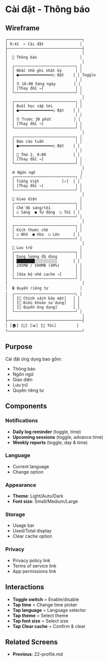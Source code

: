 # Cài đặt - Thông báo

## Wireframe

```
┌─────────────────────────────────┐
│ 9:41  ← Cài đặt                │
├─────────────────────────────────┤
│                                 │
│  🔔 Thông báo                   │
│                                 │
│  ┌───────────────────────────┐ │
│  │ Nhắc nhở ghi nhật ký      │ │
│  │ ●━━━━━━━━━━━━━━━○ Bật    │ │ Toggle
│  │                           │ │
│  │ ⏰ 16:00 hàng ngày        │ │
│  │ [Thay đổi →]              │ │
│  └───────────────────────────┘ │
│                                 │
│  ┌───────────────────────────┐ │
│  │ Buổi học sắp tới          │ │
│  │ ●━━━━━━━━━━━━━━━○ Bật    │ │
│  │                           │ │
│  │ ⏰ Trước 30 phút          │ │
│  │ [Thay đổi →]              │ │
│  └───────────────────────────┘ │
│                                 │
│  ┌───────────────────────────┐ │
│  │ Báo cáo tuần              │ │
│  │ ●━━━━━━━━━━━━━━━○ Bật    │ │
│  │                           │ │
│  │ 📅 Thứ 2, 9:00            │ │
│  │ [Thay đổi →]              │ │
│  └───────────────────────────┘ │
│                                 │
│  🌐 Ngôn ngữ                    │
│  ┌───────────────────────────┐ │
│  │ Tiếng Việt          [✓]  │ │
│  │ [Thay đổi →]              │ │
│  └───────────────────────────┘ │
│                                 │
│  🎨 Giao diện                   │
│  ┌───────────────────────────┐ │
│  │ Chế độ sáng/tối           │ │
│  │ ○ Sáng  ● Tự động  ○ Tối │ │
│  └───────────────────────────┘ │
│                                 │
│  ┌───────────────────────────┐ │
│  │ Kích thước chữ            │ │
│  │ ○ Nhỏ  ● Vừa  ○ Lớn      │ │
│  └───────────────────────────┘ │
│                                 │
│  💾 Lưu trữ                     │
│  ┌───────────────────────────┐ │
│  │ Dung lượng đã dùng        │ │
│  │ ████████░░░░░░░░░░       │ │
│  │ 245MB / 500MB (49%)       │ │
│  │                           │ │
│  │ [Xóa bộ nhớ cache →]      │ │
│  └───────────────────────────┘ │
│                                 │
│  🔒 Quyền riêng tư              │
│  ┌───────────────────────────┐ │
│  │ [📄 Chính sách bảo mật]   │ │
│  │ [📜 Điều khoản sử dụng]   │ │
│  │ [🔐 Quyền ứng dụng]       │ │
│  └───────────────────────────┘ │
│                                 │
├─────────────────────────────────┤
│ [🏠] [📝] [📊] [👤 Tôi]         │
└─────────────────────────────────┘
```

## Purpose

Cài đặt ứng dụng bao gồm:

- Thông báo
- Ngôn ngữ
- Giao diện
- Lưu trữ
- Quyền riêng tư

## Components

### Notifications

- **Daily log reminder** (toggle, time)
- **Upcoming sessions** (toggle, advance time)
- **Weekly reports** (toggle, day & time)

### Language

- Current language
- Change option

### Appearance

- **Theme**: Light/Auto/Dark
- **Font size**: Small/Medium/Large

### Storage

- Usage bar
- Used/Total display
- Clear cache option

### Privacy

- Privacy policy link
- Terms of service link
- App permissions link

## Interactions

- **Toggle switch** = Enable/disable
- **Tap time** = Change time picker
- **Tap language** = Language selector
- **Tap theme** = Select theme
- **Tap font size** = Select size
- **Tap Clear cache** = Confirm & clear

## Related Screens

- **Previous**: 22-profile.md
